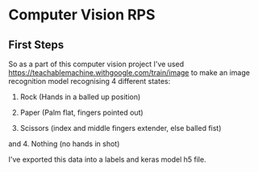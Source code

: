 # Computer Vision RPS

## First Steps

So as a part of this computer vision project I've used https://teachablemachine.withgoogle.com/train/image to make an image recognition model recognising 4 different states:

1. Rock (Hands in a balled up position)

2. Paper (Palm flat, fingers pointed out)

3. Scissors (index and middle fingers extender, else balled fist)

and
4. Nothing (no hands in shot)

I've exported this data into a labels and keras model h5 file.